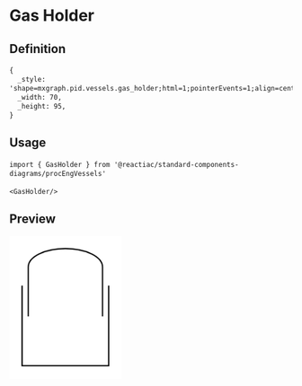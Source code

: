 # Gas Holder

## Definition

```
{
  _style: 'shape=mxgraph.pid.vessels.gas_holder;html=1;pointerEvents=1;align=center;verticalLabelPosition=bottom;verticalAlign=top;dashed=0;',
  _width: 70,
  _height: 95,
}
```

## Usage

```
import { GasHolder } from '@reactiac/standard-components-diagrams/procEngVessels'

<GasHolder/>
```

## Preview

<img src="./gas-holder.png" width="200"/>
